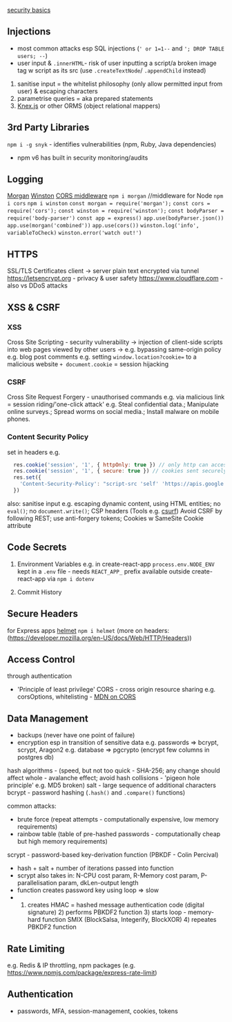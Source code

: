 [security basics]("./security.jpg")

## Injections
- most common attacks esp SQL injections (`' or 1=1--` and `'; DROP TABLE users; --`)
- user input & `.innerHTML`- risk of user inputting a script/a broken image tag w script as its src (use `.createTextNode`/ `.appendChild` instead)
1) sanitise input = the whitelist philosophy (only allow permitted input from user) & escaping characters
2) parametrise queries = aka prepared statements
3) [Knex.js](https://knexjs.org/) or other ORMS (object relational mappers)

## 3rd Party Libraries
`npm i -g snyk` - identifies vulnerabilities (npm, Ruby, Java dependencies)
- npm v6 has built in security monitoring/audits

## Logging
[Morgan](https://github.com/expressjs/morgan)
[Winston](https://github.com/winstonjs/winston)
[CORS middleware](https://github.com/expressjs/cors)
`npm i morgan` //middleware for Node
`npm i cors`
`npm i winston`
`const morgan = require('morgan');`
`const cors = require('cors');`
`const winston = require('winston');`
`const bodyParser = require('body-parser')`
`const app = express()`
`app.use(bodyParser.json())`
`app.use(morgan('combined'))`
`app.use(cors())`
`winston.log('info', variableToCheck)`
`winston.error('watch out!')`

## HTTPS
SSL/TLS Certificates
client -> server plain text encrypted via tunnel
https://letsencrypt.org - privacy & user safety
https://www.cloudflare.com - also vs DDoS attacks

## XSS & CSRF
### XSS
Cross Site Scripting - security vulnerability -> injection of client-side scripts into web pages viewed by other users -> e.g. bypassing same-origin policy
e.g. blog post comments e.g. setting `window.location?cookie=` to a malicious website `+ document.cookie`
= session hijacking

### CSRF
Cross Site Request Forgery - unauthorised commands e.g. via malicious link
= session riding/'one-click attack'
e.g. Steal confidential data.; Manipulate online surveys.; Spread worms on social media.; Install malware on mobile phones.

### Content Security Policy
set in headers
e.g.
```javascript
  res.cookie('session', '1', { httpOnly: true }) // only http can access cookies
  res.cookie('session', '1', { secure: true }) // cookies sent securely
  res.set({
    'Content-Security-Policy': "script-src 'self' 'https://apis.google.com'"
  })
```
also: sanitise input e.g. escaping dynamic content, using HTML entities; no `eval()`; no `document.write()`; CSP headers
(Tools e.g. [csurf](https://github.com/expressjs/csurf))
Avoid CSRF by following REST; use anti-forgery tokens; Cookies w SameSite Cookie attribute

## Code Secrets
1) Environment Variables
e.g. in create-react-app `process.env.NODE_ENV`
kept in a `.env` file - needs `REACT_APP_` prefix
available outside create-react-app via `npm i dotenv`

2) Commit History

## Secure Headers
for Express apps
[helmet](https://github.com/helmetjs/helmet)
`npm i helmet`
(more on headers: (https://developer.mozilla.org/en-US/docs/Web/HTTP/Headers))

## Access Control
through authentication
- 'Principle of least privilege'
CORS - cross origin resource sharing
e.g. corsOptions, whitelisting - [MDN on CORS](https://developer.mozilla.org/en-US/docs/Web/HTTP/CORS)

## Data Management
- backups (never have one point of failure)
- encryption esp in transition of sensitive data
e.g. passwords => bcrypt, scrypt, Aragon2
e.g. database => pgcrypto (encrypt few columns in postgres db)

hash algorithms - (speed, but not too quick - SHA-256; any change should affect whole - avalanche effect; avoid hash collisions - 'pigeon hole principle' e.g. MD5 broken)
salt - large sequence of additional characters
bcrypt - password hashing  (`.hash()` and `.compare()` functions)

common attacks:
+ brute force (repeat attempts - computationally expensive, low memory requirements)
+ rainbow table (table of pre-hashed passwords - computationally cheap but high memory requirements)

scrypt - password-based key-derivation function (PBKDF - Colin Percival)
 - hash + salt + number of iterations passed into function
 - scrypt also takes in: N-CPU cost param, R-Memory cost param, P-parallelisation param, dkLen-output length
 - function creates password key using loop => slow
 - 1) creates HMAC = hashed message authentication code (digital signature) 2) performs PBKDF2 function 3) starts loop - memory-hard function SMIX (BlockSalsa, Integerify, BlockXOR) 4) repeates PBKDF2 function

## Rate Limiting
e.g. Redis & IP throttling, npm packages (e.g. https://www.npmjs.com/package/express-rate-limit)

## Authentication
- passwords, MFA, session-management, cookies, tokens
